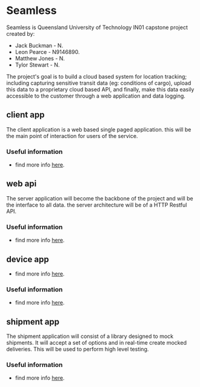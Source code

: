 # Seamless
Seamless is Queensland University of Technology IN01 capstone project created
by:

  - Jack Buckman - N.
  - Leon Pearce - N9146890.
  - Matthew Jones - N.
  - Tylor Stewart - N.

The project's goal is to build a cloud based system for location tracking;
including capturing sensitive transit data (eg: conditions of cargo), upload
this data to a proprietary cloud based API, and finally, make this data
easily accessible to the customer through a web application and data logging.

## client app
The client application is a web based single paged application. this will be the
main point of interaction for users of the service.

### Useful information
  - find more info [here](https://github.com/qutseamless/client).

## web api
The server application will become the backbone of the project and will be the
interface to all data. the server architecture will be of a HTTP Restful API.

### Useful information
  - find more info [here](https://github.com/qutseamless/api).

## device app
  - find more info [here](https://github.com/qutseamless/device).

### Useful information
  - find more info [here](https://github.com/qutseamless/device).

## shipment app
The shipment application will consist of a library designed to mock shipments.
It will accept a set of options and in real-time create mocked deliveries.
This will be used to perform high level testing.

### Useful information
  - find more info [here](https://github.com/qutseamless/shipment).
